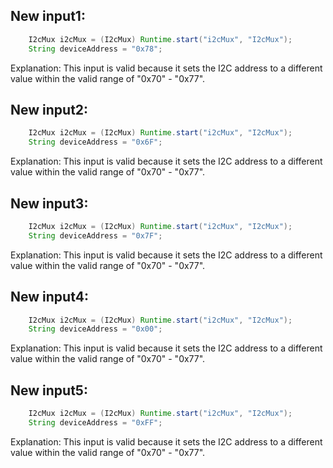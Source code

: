## New input1:
```java
    I2cMux i2cMux = (I2cMux) Runtime.start("i2cMux", "I2cMux");
    String deviceAddress = "0x78";
```
Explanation: This input is valid because it sets the I2C address to a different value within the valid range of "0x70" - "0x77".

## New input2:
```java
    I2cMux i2cMux = (I2cMux) Runtime.start("i2cMux", "I2cMux");
    String deviceAddress = "0x6F";
```
Explanation: This input is valid because it sets the I2C address to a different value within the valid range of "0x70" - "0x77".

## New input3:
```java
    I2cMux i2cMux = (I2cMux) Runtime.start("i2cMux", "I2cMux");
    String deviceAddress = "0x7F";
```
Explanation: This input is valid because it sets the I2C address to a different value within the valid range of "0x70" - "0x77".

## New input4:
```java
    I2cMux i2cMux = (I2cMux) Runtime.start("i2cMux", "I2cMux");
    String deviceAddress = "0x00";
```
Explanation: This input is valid because it sets the I2C address to a different value within the valid range of "0x70" - "0x77".

## New input5:
```java
    I2cMux i2cMux = (I2cMux) Runtime.start("i2cMux", "I2cMux");
    String deviceAddress = "0xFF";
```
Explanation: This input is valid because it sets the I2C address to a different value within the valid range of "0x70" - "0x77".
